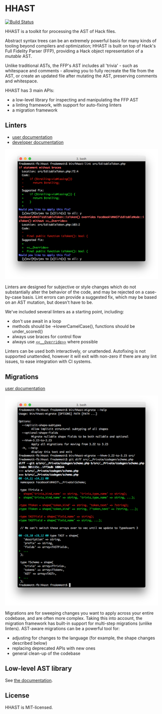 # HHAST

[![Build Status](https://travis-ci.org/hhvm/hhast.svg?branch=master)](https://travis-ci.org/hhvm/hhast)

HHAST is a toolkit for processing the AST of Hack files.

Abstract syntax trees can be an extremely powerful basis for many kinds of tooling beyond compilers and optimization; HHAST is built on top of Hack's Full Fidelity Parser (FFP), providing a Hack object representation of a *mutable* AST.

Unlike traditional ASTs, the FFP's AST includes all 'trivia' - such as whitespace and comments - allowing you to fully recreate the file from the AST, or create an updated file after mutating the AST, preserving comments and whitespace.

HHAST has 3 main APIs:

* a low-level library for inspecting and manipulating the FFP AST
* a linting framework, with support for auto-fixing linters
* a migration framework

## Linters

 - [user documentation](docs/linters-usage.md)
 - [developer documentation](docs/linters-development.md)

![screenshot of lint errors](docs/linters.png)

Linters are designed for subjective or style changes which do not substantially alter the behavior of the code, and may be rejected on a case-by-case basis. Lint errors can provide a suggested fix, which may be based on an AST mutation, but doesn't have to be.

We've included several linters as a starting point, including:

* don't use await in a loop
* methods should be ->lowerCamelCase(), functions should be under_scored()
* always use braces for control flow
* always use [`<<__Override>>`](https://docs.hhvm.com/hack/attributes/special#__override) where possible

Linters can be used both interactively, or unattended. Autofixing is not supported unattended, however it will exit with non-zero if there are any lint issues, to ease integration with CI systems.

## Migrations

[user documentation](docs/migrations-usage.md)

![screenshot of a migration](docs/migrations.png)

Migrations are for sweeping changes you want to apply across your entire codebase, and are often more complex. Taking this into account, the migration framework has built-in support for multi-step migrations (unlike linters). AST-aware migrations can be a powerful tool for:

* adjusting for changes to the language (for example, the shape changes described below)
* replacing deprecated APIs with new ones
* general clean-up of the codebase

## Low-level AST library

See [the documentation](docs/ast-lib.md).

## License

HHAST is MIT-licensed.
